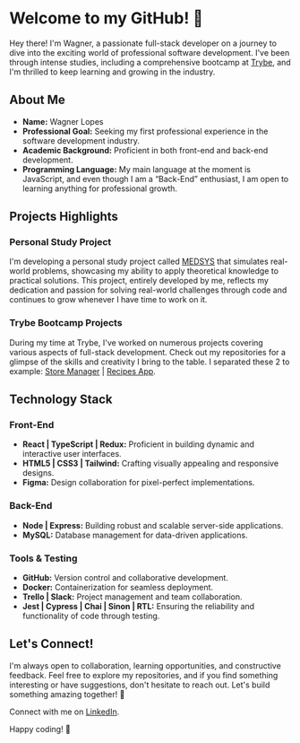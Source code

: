 # Welcome to my GitHub! 👋

Hey there! I'm Wagner, a passionate full-stack developer on a journey to dive into the exciting world of professional software development. I've been through intense studies, including a comprehensive bootcamp at [Trybe](https://www.betrybe.com/), and I'm thrilled to keep learning and growing in the industry.

## About Me

- **Name:** Wagner Lopes
- **Professional Goal:** Seeking my first professional experience in the software development industry.
- **Academic Background:** Proficient in both front-end and back-end development.
- **Programming Language:** My main language at the moment is JavaScript, and even though I am a “Back-End” enthusiast, I am open to learning anything for professional growth.

## Projects Highlights

### Personal Study Project
I'm developing a personal study project called [MEDSYS](https://github.com/wagnerlopesbr/MEDSYS) that simulates real-world problems, showcasing my ability to apply theoretical knowledge to practical solutions. This project, entirely developed by me, reflects my dedication and passion for solving real-world challenges through code and continues to grow whenever I have time to work on it.

### Trybe Bootcamp Projects
During my time at Trybe, I've worked on numerous projects covering various aspects of full-stack development. Check out my repositories for a glimpse of the skills and creativity I bring to the table. I separated these 2 to example: [Store Manager](https://github.com/wagnerlopesbr/project-store-manager) | [Recipes App](https://github.com/wagnerlopesbr/project-recipes-app).

## Technology Stack

### Front-End
- **React | TypeScript | Redux:** Proficient in building dynamic and interactive user interfaces.
- **HTML5 | CSS3 | Tailwind:** Crafting visually appealing and responsive designs.
- **Figma:** Design collaboration for pixel-perfect implementations.

### Back-End
- **Node | Express:** Building robust and scalable server-side applications.
- **MySQL:** Database management for data-driven applications.

### Tools & Testing
- **GitHub:** Version control and collaborative development.
- **Docker:** Containerization for seamless deployment.
- **Trello | Slack:** Project management and team collaboration.
- **Jest | Cypress | Chai | Sinon | RTL:** Ensuring the reliability and functionality of code through testing.

## Let's Connect!

I'm always open to collaboration, learning opportunities, and constructive feedback. Feel free to explore my repositories, and if you find something interesting or have suggestions, don't hesitate to reach out. Let's build something amazing together! 🚀

Connect with me on [LinkedIn](https://www.linkedin.com/in/wagnerlopesbr/).

Happy coding! 🌟
